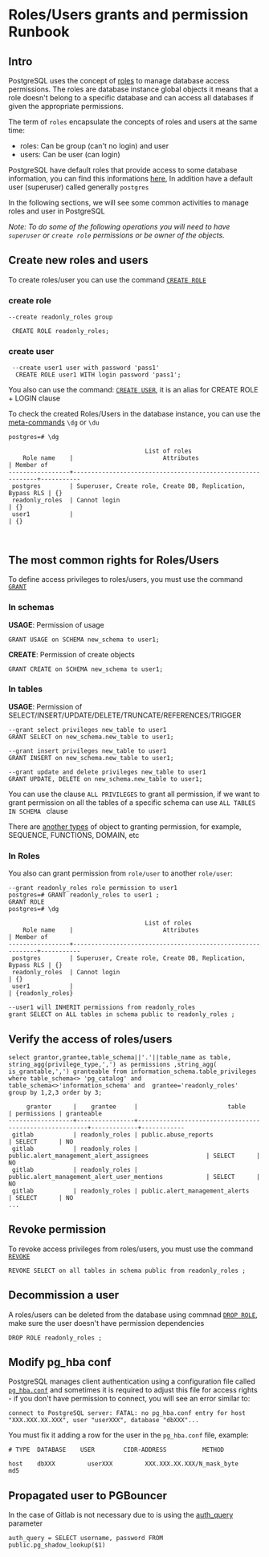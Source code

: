 # Roles/Users grants and permission Runbook


## Intro
PostgreSQL uses the concept of [roles](https://www.postgresql.org/docs/11/user-manag.html) to manage database access permissions. The roles are database instance global objects it means that a role doesn't belong to a specific database and can access all databases if given the appropriate permissions.

The term of `roles` encapsulate the concepts of roles and users at the same time:

 * roles: Can be group (can't no login) and user 
 * users: Can be user (can login)

PostgreSQL have default roles that provide access to some database information, you can find this informations [here](https://www.postgresql.org/docs/11/default-roles.html), In addition  have a default user (superuser) called generally `postgres`  


In the following sections, we will see  some common activities to manage roles and user in PostgreSQL

*Note: To do some of the following operations you will need to have `superuser` or `create role` permissions or be owner of the objects.*

## Create new roles and users
To create roles/user you can use the command [`CREATE ROLE`](https://www.postgresql.org/docs/11/sql-createrole.html)

### create role
 ```
 --create readonly_roles group  
   
  CREATE ROLE readonly_roles;
 ```

### create user
```
 --create user1 user with password 'pass1'
  CREATE ROLE user1 WITH login password 'pass1';
 ```

You also can use the command:  [`CREATE USER`](https://www.postgresql.org/docs/11/sql-createuser.html), it is an alias for CREATE ROLE + LOGIN clause

To check the created Roles/Users in the database instance, you can use the [meta-commands](https://www.postgresql.org/docs/11/app-psql.html#APP-PSQL-META-COMMANDS) `\dg` or  `\du`



```
postgres=# \dg

                                      List of roles
    Role name    |                         Attributes                         | Member of 
-----------------+------------------------------------------------------------+-----------
 postgres        | Superuser, Create role, Create DB, Replication, Bypass RLS | {}
 readonly_roles  | Cannot login                                               | {}
 user1           |                                                            | {}



```
## The most common rights for Roles/Users
To define access privileges to roles/users, you must use the command [`GRANT`](https://www.postgresql.org/docs/11/sql-grant.html)
### In schemas

**USAGE**: Permission of usage
```
GRANT USAGE on SCHEMA new_schema to user1;
```
**CREATE**: Permission of create objects
```
GRANT CREATE on SCHEMA new_schema to user1;
```


### In tables

**USAGE**: Permission of SELECT/INSERT/UPDATE/DELETE/TRUNCATE/REFERENCES/TRIGGER
```
--grant select privileges new_table to user1
GRANT SELECT on new_schema.new_table to user1;
```
```
--grant insert privileges new_table to user1
GRANT INSERT on new_schema.new_table to user1;
```
```
--grant update and delete privileges new_table to user1
GRANT UPDATE, DELETE on new_schema.new_table to user1;
```
You can use the clause `ALL PRIVILEGES`  to grant all permission, if we want to grant permission on all the tables of a specific schema can use `ALL TABLES IN SCHEMA ` clause

There are [another types](https://www.postgresql.org/docs/11/sql-grant.html) of object to granting permission, for example, SEQUENCE, FUNCTIONS, DOMAIN, etc

### In Roles
You also can grant permission from `role/user` to another `role/user`:

```
--grant readonly_roles role permission to user1
postgres=# GRANT readonly_roles to user1 ;
GRANT ROLE
postgres=# \dg

                                      List of roles
    Role name    |                         Attributes                         | Member of 
-----------------+------------------------------------------------------------+-----------
 postgres        | Superuser, Create role, Create DB, Replication, Bypass RLS | {}
 readonly_roles  | Cannot login                                               | {}
 user1           |                                                            | {readonly_roles}

--user1 will INHERIT permissions from readonly_roles
grant SELECT on ALL tables in schema public to readonly_roles ;

```
## Verify the access of roles/users

```
select grantor,grantee,table_schema||'.'||table_name as table, string_agg(privilege_type,',') as permissions ,string_agg( is_grantable,',') granteable from information_schema.table_privileges where table_schema<> 'pg_catalog' and table_schema<>'information_schema' and  grantee='readonly_roles'  group by 1,2,3 order by 3;

     grantor      |    grantee     |                         table                          | permissions | granteable 
------------------+----------------+--------------------------------------------------------+-------------+------------
 gitlab           | readonly_roles | public.abuse_reports                                   | SELECT      | NO
 gitlab           | readonly_roles | public.alert_management_alert_assignees                | SELECT      | NO
 gitlab           | readonly_roles | public.alert_management_alert_user_mentions            | SELECT      | NO
 gitlab           | readonly_roles | public.alert_management_alerts                         | SELECT      | NO
...

```

## Revoke permission
To revoke access privileges from roles/users, you must use the command [`REVOKE`](https://www.postgresql.org/docs/11/sql-revoke.html)
```
REVOKE SELECT on all tables in schema public from readonly_roles ;
```


## Decommission a user
A roles/users can be deleted from the database using commnad [`DROP ROLE`](https://www.postgresql.org/docs/11/sql-droprole.html), make sure the user doesn't have permission dependencies

```
DROP ROLE readonly_roles ;
```

## Modify pg_hba conf
PostgreSQL manages client authentication using a configuration file called [`pg_hba.conf`](https://www.postgresql.org/docs/11/auth-pg-hba-conf.html) and sometimes it is required to adjust this file for access rights - if you don't have permission to connect, you will see an error similar to:

```
connect to PostgreSQL server: FATAL: no pg_hba.conf entry for host "XXX.XXX.XX.XXX", user "userXXX", database "dbXXX"...

```
You must fix it adding a row for the user in the `pg_hba.conf` file, example:

```
# TYPE  DATABASE    USER        CIDR-ADDRESS          METHOD

host    dbXXX         userXXX         XXX.XXX.XX.XXX/N_mask_byte     md5

```


## Propagated user to PGBouncer 
In the case of Gitlab is not necessary due to is using the  [auth_query](https://www.pgbouncer.org/config.html#auth_query) parameter

```
auth_query = SELECT username, password FROM public.pg_shadow_lookup($1)
```
